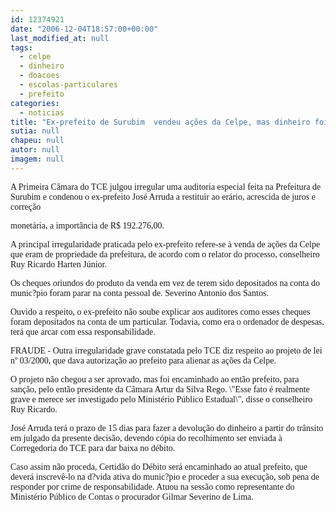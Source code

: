 ```yaml
---
id: 12374921
date: "2006-12-04T18:57:00+00:00"
last_modified_at: null
tags:
  - celpe
  - dinheiro
  - doacoes
  - escolas-particulares
  - prefeito
categories:
  - noticias
title: "Ex-prefeito de Surubim  vendeu ações da Celpe, mas dinheiro foi parar na conta de particulares"
sutia: null
chapeu: null
autor: null
imagem: null
---
```

<p><P><FONT face=Verdana>A Primeira Câmara do TCE julgou irregular uma auditoria especial feita na Prefeitura de Surubim e condenou o ex-prefeito José Arruda a restituir ao erário, acrescida de juros e correção</p>
<p> monetária, a importância de R$ 192.276,00. </FONT></P></p>
<p><P><FONT face=Verdana>A principal irregularidade praticada pelo ex-prefeito refere-se à venda de ações da Celpe que eram de propriedade da prefeitura, de acordo com&nbsp;o relator do processo, conselheiro Ruy Ricardo Harten Júnior.</FONT><FONT face=Verdana> </FONT></P></p>
<p><P><FONT face=Verdana>Os cheques oriundos do produto da venda em vez de terem sido depositados na conta do munic?pio foram parar na conta pessoal de. Severino Antonio dos Santos.</FONT></P></p>
<p><P><FONT face=Verdana>Ouvido a respeito, o ex-prefeito não soube explicar aos auditores como esses cheques foram depositados na conta de um particular. Todavia, como era o ordenador de despesas, terá que arcar com essa responsabilidade. </FONT></P></p>
<p><P><FONT face=Verdana>FRAUDE - Outra irregularidade grave constatada pelo TCE diz respeito ao projeto de lei nº 03/2000, que dava autorização ao prefeito para alienar as ações da Celpe. </FONT></P></p>
<p><P><FONT face=Verdana>O projeto não chegou a ser aprovado, mas foi encaminhado ao então prefeito, para sanção, pelo então presidente da Câmara Artur da Silva Rego. \"Esse fato é realmente grave e merece ser investigado pelo Ministério Público Estadual\", disse o conselheiro Ruy Ricardo.</FONT></P></p>
<p><P><FONT face=Verdana>José Arruda terá o prazo de 15 dias para fazer a devolução do dinheiro a partir do trânsito em julgado da presente decisão, devendo cópia do recolhimento ser enviada à Corregedoria do TCE para dar baixa no débito. </FONT></P></p>
<p><P><FONT face=Verdana>Caso assim não proceda, Certidão do Débito será encaminhado ao atual prefeito, que deverá inscrevê-lo na d?vida ativa do munic?pio e proceder a sua execução, sob pena de responder por crime de responsabilidade. Atuou na sessão como representante do Ministério Público de Contas o procurador Gilmar Severino de Lima.</FONT></P> </p>
